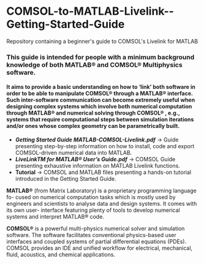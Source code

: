 # COMSOL-to-MATLAB-Livelink--Getting-Started-Guide
Repository containing a beginner's guide to COMSOL's Livelink for MATLAB

### This guide is intended for people with a minimum background knowledge of both MATLAB® and COMSOL® Multiphysics software. 

#### It aims to provide a basic understanding on how to ‘link’ both software in order to be able to manipulate COMSOL® through a MATLAB® interface. Such inter-software communication can become extremely useful when designing complex systems which involve both numerical computation through MATLAB® and numerical solving through COMSOL® , e.g., systems that require computational steps between simulation iterations and/or ones whose complex geometry can be parametrically built.

* **_Getting Started Guide MATLAB-COMSOL-Livelink.pdf_** $\rightarrow$ Guide presenting step-by-step information on how to install, code and export COMSOL-driven numerical data into MATLAB.
* **_LiveLinkTM for MATLAB® User’s Guide.pdf_** $\rightarrow$ COMSOL Guide presenting exhaustive information on MATLAB Livelink functions.
* **Tutorial** $\rightarrow$ COMSOL and MATLAB files presenting a hands-on tutorial introduced in the Getting Started Guide.

**MATLAB®** (from Matrix Laboratory) is a proprietary programming language fo-
cused on numerical computation tasks which is mostly used by engineers and
scientists to analyse data and design systems. It comes with its own user-
interface featuring plenty of tools to develop numerical systems and interpret
MATLAB® code.

**COMSOL®** is a powerful multi-physics numerical solver and simulation software.
The software facilitates conventional physics-based user interfaces and coupled
systems of partial differential equations (PDEs). COMSOL provides an IDE
and unified workflow for electrical, mechanical, fluid, acoustics, and chemical
applications.
